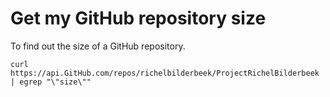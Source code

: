 # Get my GitHub repository size

To find out the size of a GitHub repository.

```
curl https://api.GitHub.com/repos/richelbilderbeek/ProjectRichelBilderbeek | egrep "\"size\""
```
